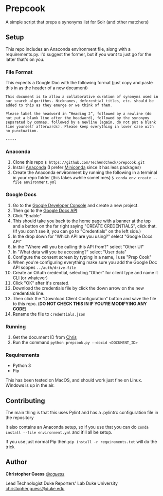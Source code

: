 # Prepcook
A simple script that preps a synonyms list for Solr (and other matchers)

## Setup

This repo includes an Anaconda environment file, along with a requirements.py. I'd suggest the former, but if you want to just go for the latter that's on you.

### File Format

This expects a Google Doc with the following format (just copy and paste this in as the header of a new document)

```
This document is to allow a collaborative curation of synonyms used in our search algorithms. Nicknames, deferential titles, etc. should be added to this as they emerge or we think of them.

Please label the headword in “Heading 2”, followed by a newline (do not put a blank line after the headword), followed by the synonyms separated by commas, followed by a newline (again, do not put a blank line yourself afterwards). Please keep everything in lower case with no punctuation.

-----
```

### Anaconda

1. Clone this repo ```$ https://github.com/TechAndCheck/prepcook.git```
1. Install [Anaconda](https://docs.conda.io/projects/conda/en/latest/user-guide/install/index.html) (I prefer [Miniconda](https://docs.conda.io/en/latest/miniconda.html) since it has less packages)
1. Create the Anaconda environment by running the following in a terminal in your repo folder (this takes awhile sometimes) ```$ conda env create --file environment.yml```

### Google Docs

1. Go to the [Google Developer Console](https://console.developers.google.com/) and create a new project.
1. Then go to the [Google Docs API](https://console.developers.google.com/apis/library/docs.googleapis.com)
1. Click "Enable"
1. This should take you back to the home page with a banner at the top and a button on the far right saying "CREATE CREDENTIALS", click that. (If you don't see it, you can go to "Credentials" on the left side.)
1. In the drop down for "Which API are you using?" select "Google Docs API"
1. In the "Where will you be calling this API from?" select "Other UI"
1. In "What data will you be accessing?" select "User data"
1. Configure the consent screen by typing in a name, I use "Prep Cook"
1. When you're configuring everything make sure you add the Google Doc API scopes `../auth/drive.file `
1. Create an OAuth credential, selecting "Other" for client type and name it CLI (or whatever)
1. Click "OK" after it's created.
1. Download the credentials file by click the down arrow on the new credentials line.
1. Then click the "Download Client Configuration" button and save the file to this repo. (**DO NOT CHECK THIS IN IF YOU'RE MODIFYING ANY CODE**)
1. Rename the file to `credentials.json`

### Running

1. Get the document ID from [Chris](@cguess)
1. Run the command `python prepcook.py --docid <DOCUMENT_ID>`

### Requirements

- Python 3
- Pip

This has been tested on MacOS, and should work just fine on Linux. Windows is up in the air.

## Contributing

The main thing is that this uses Pylint and has a .pylintrc configuration file in the repository

It also contains an Anaconda setup, so if you use that you can do `conda install --file environment.yml` and it'll all be setup.

If you use just normal Pip then `pip install -r requirements.txt` will do the trick

## Author

**Christopher Guess**
_[@cguess](https://www.twitter.com/cguess)_

Lead Technologist
Duke Reporters' Lab
Duke University
[christopher.guess@duke.edu](mailto:christopher.guess@duke.edu)
